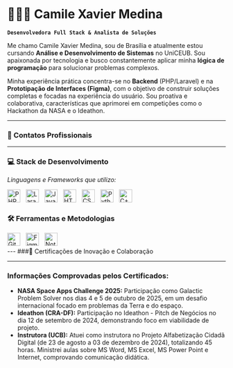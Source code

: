 # 👩🏻‍💻 Camile Xavier Medina

**`Desenvolvedora Full Stack & Analista de Soluções`**

Me chamo Camile Xavier Medina, sou de Brasília e atualmente estou cursando **Análise e Desenvolvimento de Sistemas** no UniCEUB. Sou apaixonada por tecnologia e busco constantemente aplicar minha **lógica de programação** para solucionar problemas complexos.

Minha experiência prática concentra-se no **Backend** (PHP/Laravel) e na **Prototipação de Interfaces (Figma)**, com o objetivo de construir soluções completas e focadas na experiência do usuário. Sou proativa e colaborativa, características que aprimorei em competições como o Hackathon da NASA e o Ideathon.

---

### 🔗 Contatos Profissionais


---

### 💻 Stack de Desenvolvimento

*Linguagens e Frameworks que utilizo:*
<p align="left">
<img align="left" alt="PHP" title="PHP" width="30px" style="padding-right: 10px;" src="https://cdn.jsdelivr.net/gh/devicons/devicon@latest/icons/php/php-original.svg"/>
<img align="left" alt="Laravel" title="Laravel (Conhecimento)" width="30px" style="padding-right: 10px;" src="https://cdn.jsdelivr.net/gh/devicons/devicon@latest/icons/laravel/laravel-original.svg"/>
<img align="left" alt="JavaScript" title="JavaScript" width="30px" style="padding-right: 10px;" src="https://cdn.jsdelivr.net/gh/devicons/devicon@latest/icons/javascript/javascript-original.svg"/>
<img align="left" alt="HTML" title="HTML" width="30px" style="padding-right: 10px;" src="https://cdn.jsdelivr.net/gh/devicons/devicon@latest/icons/html5/html5-original.svg"/>
<img align="left" alt="CSS" title="CSS" width="30px" style="padding-right: 10px;" src="https://cdn.jsdelivr.net/gh/devicons/devicon@latest/icons/css3/css3-original.svg"/>
<img align="left" alt="Python" title="Python (Básico)" width="30px" style="padding-right: 10px;" src="https://cdn.jsdelivr.net/gh/devicons/devicon@latest/icons/python/python-original.svg"/>
<img align="left" alt="C++" title="C++ (Base Lógica)" width="30px" style="padding-right: 10px;" src="https://cdn.jsdelivr.net/gh/devicons/devicon@latest/icons/cplusplus/cplusplus-original.svg"/>
</p>

<br/>
<br/>

### 🛠️ Ferramentas e Metodologias

<p align="left">
<img align="left" alt="Git" title="Git (Controle de Versão e Colaboração)" width="30px" style="padding-right: 10px;" src="https://cdn.jsdelivr.net/gh/devicons/devicon@latest/icons/git/git-original.svg"/>
<img align="left" alt="Figma" title="Figma (Prototipação de Interfaces e UX)" width="30px" style="padding-right: 10px;" src="https://cdn.jsdelivr.net/gh/devicons/devicon@latest/icons/figma/figma-original.svg"/>
<img align="left" alt="Notion" title="Notion (Gestão Ágil de Projetos)" width="30px" style="padding-right: 10px;" src="https://cdn.jsdelivr.net/gh/devicons/devicon@latest/icons/notion/notion-original.svg"/>
</p>

<br/>
<br/>
---
###🏅 Certificações de Inovação e Colaboração


---

### Informações Comprovadas pelos Certificados:

* **NASA Space Apps Challenge 2025:** Participação como Galactic Problem Solver nos dias 4 e 5 de outubro de 2025, em um desafio internacional focado em problemas da Terra e do espaço.
* **Ideathon (CRA-DF):** Participação no Ideathon - Pitch de Negócios no dia 12 de setembro de 2024, demonstrando foco em viabilidade de projeto.
* **Instrutora (UCB):** Atuei como instrutora no Projeto Alfabetização Cidadã Digital (de 23 de agosto a 03 de dezembro de 2024), totalizando 45 horas. Ministrei aulas sobre MS Word, MS Excel, MS Power Point e Internet, comprovando comunicação didática.
